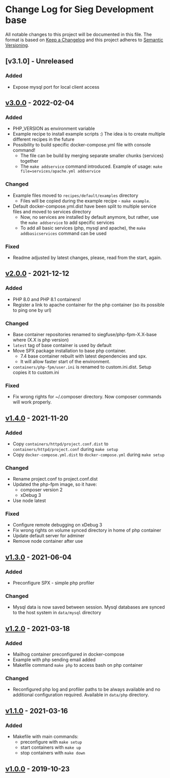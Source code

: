 # Change Log for Sieg Development base

All notable changes to this project will be documented in this file.
The format is based on [Keep a Changelog](http://keepachangelog.com/)
and this project adheres to [Semantic Versioning](http://semver.org/).

## [v3.1.0] - Unreleased

### Added
- Expose mysql port for local client access

## [v3.0.0] - 2022-02-04

### Added
- PHP_VERSION as environment variable
- Example recipe to install example scripts :) The idea is to create multiple different recipes in the future
- Possibility to build specific docker-compose.yml file with console command!
  - The file can be build by merging separate smaller chunks (services) together
  - The ``make addservice`` command introduced. Example of usage: ``make file=services/apache.yml addservice``

### Changed
- Example files moved to `recipes/default/examples` directory
  - Files will be copied during the example recipe - ``make example``.
- Default docker-compose.yml.dist have been split to multiple service files and moved to services directory
  - Now, no services are installed by default anymore, but rather, use the ``make addservice`` to add specific services
  - To add all basic services (php, mysql and apache), the ``make addbasicservices`` command can be used

### Fixed
- Readme adjusted by latest changes, please, read from the start, again.

## [v2.0.0] - 2021-12-12

### Added
- PHP 8.0 and PHP 8.1 containers!
- Register a link to apache container for the php container (so its possible to ping one by url)

### Changed
- Base container repositories renamed to siegfuse/php-fpm-X.X-base where (X.X is php version)
- ``latest`` tag of base container is used by default
- Move SPX package installation to base php container. 
  - 7.4 base container rebuilt with latest dependencies and spx.
  - It will allow faster start of the environment.
- ``containers/php-fpm/user.ini`` is renamed to custom.ini.dist. Setup copies it to custom.ini 

### Fixed
- Fix wrong rights for ~/.composer directory. Now composer commands will work properly.

## [v1.4.0] - 2021-11-20

### Added
- Copy ``containers/httpd/project.conf.dist`` to ``containers/httpd/project.conf`` during ``make setup``
- Copy ``docker-compose.yml.dist`` to ``docker-compose.yml`` during ``make setup``

### Changed
- Rename project.conf to project.conf.dist
- Updated the php-fpm image, so it have:
  - composer version 2
  - xDebug 3
- Use node latest

### Fixed
- Configure remote debugging on xDebug 3
- Fix wrong rights on volume synced directory in home of php container
- Update default server for adminer
- Remove node container after use

## [v1.3.0] - 2021-06-04

### Added
- Preconfigure SPX - simple php profiler

### Changed
- Mysql data is now saved between session. Mysql databases are synced to the host system in `data/mysql` directory

## [v1.2.0] - 2021-03-18

### Added
- Mailhog container preconfigured in docker-compose
- Example with php sending email added
- Makefile command ``make php`` to access bash on php container

### Changed
- Reconfigured php log and profiler paths to be always available and no additional configuration required. Available in `data/php` directory.

## [v1.1.0] - 2021-03-16

### Added
- Makefile with main commands:
    - preconfigure with ``make setup``
    - start containers with ``make up``
    - stop containers with ``make down``

## [v1.0.0] - 2019-10-23

[v3.0.0]: https://github.com/Sieg/development/compare/v2.0.0...v3.0.0
[v2.0.0]: https://github.com/Sieg/development/compare/v1.4.0...v2.0.0
[v1.4.0]: https://github.com/Sieg/development/compare/v1.3.0...v1.4.0
[v1.3.0]: https://github.com/Sieg/development/compare/v1.2.0...v1.3.0
[v1.2.0]: https://github.com/Sieg/development/compare/v1.1.0...v1.2.0
[v1.1.0]: https://github.com/Sieg/development/compare/v1.0.0...v1.1.0
[v1.0.0]: https://github.com/Sieg/development/compare/020f452b2a...v1.0.0
